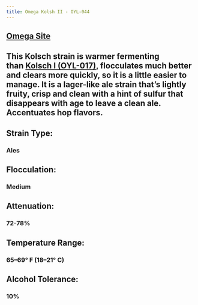 ```yaml
---
title: Omega Kolsh II - OYL-044
---
```


## [Omega Site](https://omegayeast.com/yeast/ales/kolsch-ii)

## This Kolsch strain is warmer fermenting than [Kolsch I (OYL-017)](https://omegayeast.com/yeast/ales/kolsch-i), flocculates much better and clears more quickly, so it is a little easier to manage. It is a lager-like ale strain that’s lightly fruity, crisp and clean with a hint of sulfur that disappears with age to leave a clean ale. Accentuates hop flavors.

## Strain Type:
### Ales

## Flocculation:
### Medium

## Attenuation:
### 72-78%

## Temperature Range:
### 65–69° F (18–21° C)

## Alcohol Tolerance:
### 10%
